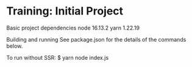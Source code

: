 # Training: Initial Project

Basic project dependencies
node 16.13.2
yarn 1.22.19

Building and running
See package.json for the details of the commands below.

To run without SSR:
$ yarn node index.js

